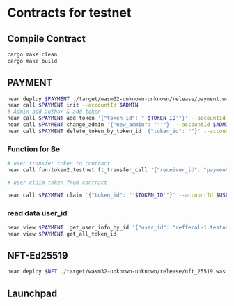 # Contracts for testnet 

## Compile Contract
```bash
cargo make clean
cargo make build
```

## PAYMENT

```bash
near deploy $PAYMENT ./target/wasm32-unknown-unknown/release/payment.wasm
near call $PAYMENT init --accountId $ADMIN
# Admin add author & add token 
near call $PAYMENT add_token '{"token_id": "'$TOKEN_ID'"}' --accountId $ADMIN
near call $PAYMENT change_admin '{"new_admin": "''"}' --accountId $ADMIN
near call $PAYMENT delete_token_by_token_id '{"token_id": ""}' --accountId $ADMIN
```

### Function for Be
```bash
# user transfer token to contract
near call fun-token2.testnet ft_transfer_call '{"receiver_id": "payment-5.testnet", "amount": "30000", "msg": "[{\"user_id\": \"refferal-1.testnet\", \"amount\": 10000}, {\"user_id\": \"refferal-3.testnet\", \"amount\": 20000}]"}' --accountId creator1.testnet --gas 300000000000000 --depositYocto 1 

# user claim token from contract

near call $PAYMENT claim '{"token_id": "'$TOKEN_ID'"}' --accountId $USER1
```

### read data user_id
```bash
near view $PAYMENT  get_user_info_by_id '{"user_id": "refferal-1.testnet"}'
near view $PAYMENT get_all_token_id
```

## NFT-Ed25519
```bash
near deploy $NFT ./target/wasm32-unknown-unknown/release/nft_25519.wasm
```

## Launchpad